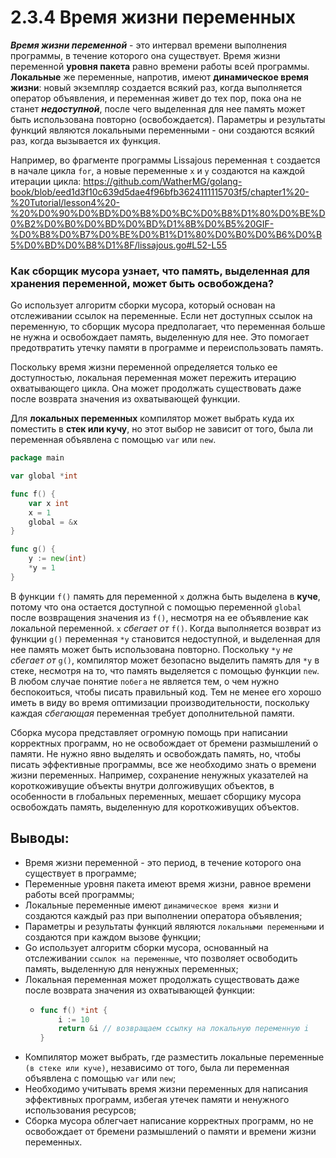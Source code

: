 # 2.3.4 Время жизни переменных

**_Время жизни переменной_** - это интервал времени выполнения программы, в течение которого она существует. Время жизни
переменной **уровня пакета** равно времени работы всей программы.
**Локальные** же переменные, напротив, имеют **динамическое время жизни**: новый экземпляр создается всякий раз, когда
выполняется оператор объявления, и переменная живет до тех пор, пока она не станет **_недоступной_**, после чего
выделенная для нее память может быть использована повторно (освобождается). Параметры и результаты функций являются
локальными переменными - они создаются всякий раз, когда вызывается их функция.

Например, во фрагменте программы Lissajous переменная `t` создается в начале цикла `for`, а новые переменные
`x` и `y` создаются на каждой итерации цикла:
https://github.com/WatherMG/golang-book/blob/eed1d3f10c639d5dae4f96bfb3624111115703f5/chapter1%20-%20Tutorial/lesson4%20-%20%D0%90%D0%BD%D0%B8%D0%BC%D0%B8%D1%80%D0%BE%D0%B2%D0%B0%D0%BD%D0%BD%D1%8B%D0%B5%20GIF-%D0%B8%D0%B7%D0%BE%D0%B1%D1%80%D0%B0%D0%B6%D0%B5%D0%BD%D0%B8%D1%8F/lissajous.go#L52-L55

### Как сборщик мусора узнает, что память, выделенная для хранения переменной, может быть освобождена?

Go использует алгоритм сборки мусора, который основан на отслеживании ссылок на переменные. Если нет доступных ссылок на
переменную, то сборщик мусора предполагает, что переменная больше не нужна и освобождает память, выделенную для нее. Это
помогает предотвратить утечку памяти в программе и переиспользовать память.

Поскольку время жизни переменной определяется только ее доступностью, локальная переменная может пережить итерацию
охватывающего цикла. Она может продолжать существовать даже после возврата значения из охватывающей функции.

Для **локальных переменных** компилятор может выбрать куда их поместить в **стек или кучу**, но этот выбор не зависит от
того, была ли переменная объявлена с помощью `var` или `new`.

``` go
package main

var global *int

func f() {
	var x int
	x = 1
	global = &x
}

func g() {
	y := new(int)
	*y = 1
}
```

В функции `f()` память для переменной `x` должна быть выделена в **куче**, потому что она остается доступной с помощью
переменной `global` после возвращения значения из `f()`, несмотря на ее объявление как локальной переменной. `x`
_сбегает от_ `f()`.
Когда выполняется возврат из функции `g()` переменная `*y` становится недоступной, и выделенная для нее память может
быть использована повторно. Поскольку `*y` _не сбегает от_ `g()`, компилятор может безопасно выделить память для `*y` в
стеке, несмотря на то, что память выделяется с помощью функции `new`. В любом случае понятие `побега` не является тем,
о чем нужно беспокоиться, чтобы писать правильный код. Тем не менее его хорошо иметь в виду во время оптимизации
производительности, поскольку каждая _сбегающая_ переменная требует дополнительной памяти.

Сборка мусора представляет огромную помощь при написании корректных программ, но не освобождает от бремени размышлений о
памяти. Не нужно явно выделять и освобождать память, но, чтобы писать эффективные программы, все же необходимо знать о
времени жизни переменных. Например, сохранение ненужных указателей на короткоживущие объекты внутри долгоживущих
объектов, в особенности в глобальных переменных, мешает сборщику мусора освобождать память, выделенную для
короткоживущих объектов.

## Выводы:

* Время жизни переменной - это период, в течение которого она существует в программе;
* Переменные уровня пакета имеют время жизни, равное времени работы всей программы;
* Локальные переменные имеют `динамическое время жизни` и создаются каждый раз при выполнении оператора объявления;
* Параметры и результаты функций являются `локальными переменными` и создаются при каждом вызове функции;
* Go использует алгоритм сборки мусора, основанный на отслеживании `ссылок на переменные`, что позволяет освободить
  память, выделенную для ненужных переменных;
* Локальная переменная может продолжать существовать даже после возврата значения из охватывающей функции:
  * ``` go
    func f() *int {
        i := 10
        return &i // возвращаем ссылку на локальную переменную i
    }
    ```
* Компилятор может выбрать, где разместить локальные переменные `(в стеке или куче)`, независимо от того, была ли
  переменная объявлена с помощью `var` или `new`;
* Необходимо учитывать время жизни переменных для написания эффективных программ, избегая утечек памяти и ненужного
  использования ресурсов;
* Сборка мусора облегчает написание корректных программ, но не освобождает от бремени размышлений о памяти и времени
  жизни переменных.
